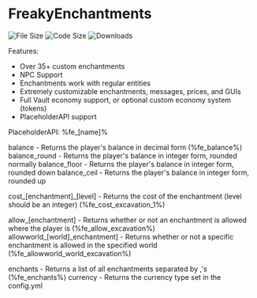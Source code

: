 # FreakyEnchantments
![File Size](https://img.shields.io/spiget/download-size/64154.svg?colorB=aa0000&label=File%20Size&style=flat-square) ![Code Size](https://img.shields.io/github/languages/code-size/msws/FreakyEnchants.svg?label=Code%20Size&style=flat-square) ![Downloads](https://img.shields.io/spiget/downloads/64154.svg?colorB=33ff33&label=Downloads&style=flat-square)

Features:
  * Over 35+ custom enchantments
  * NPC Support
  * Enchantments work with regular entities
  * Extremely customizable enchantments, messages, prices, and GUIs
  * Full Vault economy support, or optional custom economy system (tokens)
  * PlaceholderAPI support
  
PlaceholderAPI:
%fe_[name]%

balance - Returns the player's balance in decimal form (%fe_balance%)
balance_round - Returns the player's balance in integer form, rounded normally
balance_floor - Returns the player's balance in integer form, rounded down
balance_ceil - Returns the player's balance in integer form, rounded up

cost_[enchantment]_[level] - Returns the cost of the enchantment (level should be an integer) (%fe_cost_excavation_1%)

allow_[enchantment] - Returns whether or not an enchantment is allowed where the player is (%fe_allow_excavation%)
allowworld_[world]_enchantment] - Returns whether or not a specific enchantment is allowed in the specified world (%fe_allowworld_world_excavation%)

enchants - Returns a list of all enchantments separated by ,'s (%fe_enchants%)
currency - Returns the currency type set in the config.yml